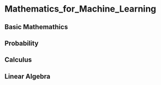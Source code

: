 # Mathematics_for_Machine_Learning

## Basic Mathemathics
## Probability
## Calculus
## Linear Algebra
